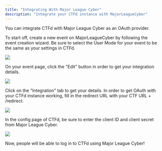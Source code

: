 ```yaml
---
title: "Integrating With Major League Cyber"
description: "Integrate your CTFd instance with MajorLeagueCyber"
---
```


You can integrate CTFd with Major League Cyber as an OAuth provider.

To start off, create a new event on MajorLeagueCyber by following the event creation wizard. Be sure to select the User Mode for your event to be the same as your settings in CTFd.

![](/images/mlc/create-event.png)

On your event page, click the "Edit" button in order to get your integration details.

![](/images/mlc/edit-event.png)

Click on the "Integration" tab to get your details. In order to get OAuth with your CTFd instance working, fill in the redirect URL with your CTF URL + /redirect.

![](/images/mlc/integration.png)

In the config page of CTFd, be sure to enter the client ID and client secret from Major League Cyber.

![](/images/mlc/ctfd-config.png)

Now, people will be able to log in to CTFd using Major League Cyber!

